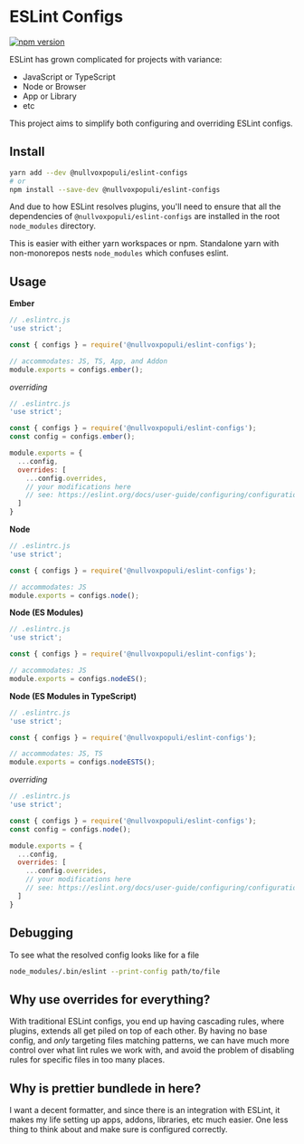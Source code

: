 # ESLint Configs

[![npm version](https://badge.fury.io/js/%40nullvoxpopuli%2Feslint-configs.svg)](https://badge.fury.io/js/%40nullvoxpopuli%2Feslint-configs)

ESLint has grown complicated for projects with variance:
 - JavaScript or TypeScript
 - Node or Browser
 - App or Library
 - etc

This project aims to simplify both configuring and overriding ESLint configs.

## Install

```bash
yarn add --dev @nullvoxpopuli/eslint-configs
# or
npm install --save-dev @nullvoxpopuli/eslint-configs
```

And due to how ESLint resolves plugins,
you'll need to ensure that all the dependencies of `@nullvoxpopuli/eslint-configs` are installed in the root `node_modules` directory.

This is easier with either yarn workspaces or npm. Standalone yarn with non-monorepos nests `node_modules` which confuses eslint.

## Usage

**Ember**
```js
// .eslintrc.js
'use strict';

const { configs } = require('@nullvoxpopuli/eslint-configs');

// accommodates: JS, TS, App, and Addon
module.exports = configs.ember();
```

_overriding_
```js
// .eslintrc.js
'use strict';

const { configs } = require('@nullvoxpopuli/eslint-configs');
const config = configs.ember();

module.exports = {
  ...config,
  overrides: [
    ...config.overrides,
    // your modifications here
    // see: https://eslint.org/docs/user-guide/configuring/configuration-files#how-do-overrides-work
  ]
}
```



**Node**
```js
// .eslintrc.js
'use strict';

const { configs } = require('@nullvoxpopuli/eslint-configs');

// accommodates: JS
module.exports = configs.node();
```

**Node (ES Modules)**
```js
// .eslintrc.js
'use strict';

const { configs } = require('@nullvoxpopuli/eslint-configs');

// accommodates: JS
module.exports = configs.nodeES();
```

**Node (ES Modules in TypeScript)**
```js
// .eslintrc.js
'use strict';

const { configs } = require('@nullvoxpopuli/eslint-configs');

// accommodates: JS, TS
module.exports = configs.nodeESTS();
```

_overriding_
```js
// .eslintrc.js
'use strict';

const { configs } = require('@nullvoxpopuli/eslint-configs');
const config = configs.node();

module.exports = {
  ...config,
  overrides: [
    ...config.overrides,
    // your modifications here
    // see: https://eslint.org/docs/user-guide/configuring/configuration-files#how-do-overrides-work
  ]
}
```

## Debugging

To see what the resolved config looks like for a file
```bash
node_modules/.bin/eslint --print-config path/to/file
```

## Why use overrides for everything?

With traditional ESLint configs, you end up having cascading rules, where plugins, extends all get piled on top of each other.
By having no base config, and _only_ targeting files matching patterns, we can have much more control over what lint rules
we work with, and avoid the problem of disabling rules for specific files in too many places.

## Why is prettier bundlede in here?

I want a decent formatter, and since there is an integration with ESLint, it makes
my life setting up apps, addons, libraries, etc much easier.
One less thing to think about and make sure is configured correctly.
